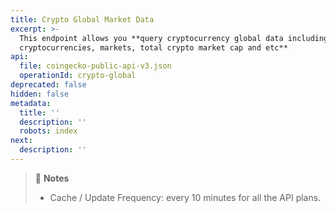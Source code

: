 ```yaml
---
title: Crypto Global Market Data
excerpt: >-
  This endpoint allows you **query cryptocurrency global data including active
  cryptocurrencies, markets, total crypto market cap and etc**
api:
  file: coingecko-public-api-v3.json
  operationId: crypto-global
deprecated: false
hidden: false
metadata:
  title: ''
  description: ''
  robots: index
next:
  description: ''
---
```

> 📘 **Notes**
> 
> - Cache / Update Frequency: every 10 minutes for all the API plans.